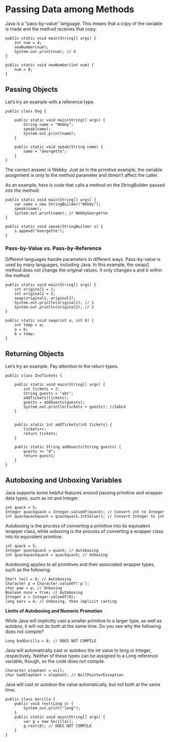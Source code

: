 # Passing Data among Methods

Java is a "pass-by-value" language. This means that a copy of the variable is made and the method receives that copy.

    public static void main(String[] args) {
        int num = 4;
        newNumber(num);
        System.out.print(num); // 4
    }

    public static void newNumber(int num) {
        num = 8;
    }

## Passing Objects

Let’s try an example with a reference type.

    public class Dog {

        public static void main(String[] args) {
            String name = "Webby";
            speak(name);
            System.out.print(name);
        }
    
        public static void speak(String name) {
            name = "Georgette";
        }
    }

The correct answer is Webby. Just as in the primitive example, the variable assignment is only to the method parameter
and doesn’t affect the caller.

As an example, here is code that calls a method on the StringBuilder passed into the method:

    public static void main(String[] args) {
        var name = new StringBuilder("Webby");
        speak(name);
        System.out.print(name); // WebbyGeorgette
    }

    public static void speak(StringBuilder s) {
        s.append("Georgette");
    }

### Pass-by-Value vs. Pass-by-Reference

Different languages handle parameters in different ways. Pass-by-value is used by many languages, including Java. In
this example, the swap() method does not change the original values. It only changes a and b within the method.

    public static void main(String[] args) {
        int original1 = 1;
        int original2 = 2;
        swap(original1, original2);
        System.out.println(original1); // 1
        System.out.println(original2); // 2
    }

    public static void swap(int a, int b) {
        int temp = a;
        a = b;
        b = temp;
    }

## Returning Objects

Let’s try an example. Pay attention to the return types.

    public class ZooTickets {

        public static void main(String[] args) {
            int tickets = 2;
            String guests = "abc";
            addTickets(tickets);
            guests = addGuests(guests);
            System.out.println(tickets + guests); //2abcd
        }
    
    
        public static int addTickets(int tickets) {
            tickets++;
            return tickets;
        }
    
        public static String addGuests(String guests) {
            guests += "d";
            return guests;
        }
    }

## Autoboxing and Unboxing Variables

Java supports some helpful features around passing primitive and wrapper data types, such as int and Integer.

    int quack = 5;
    Integer quackquack = Integer.valueOf(quack); // Convert int to Integer
    int quackquackquack = quackquack.intValue(); // Convert Integer to int

Autoboxing is the process of converting a primitive into its equivalent wrapper class, while unboxing is the process of
converting a wrapper class into its equivalent primitive.

    int quack = 5;
    Integer quackquack = quack; // Autoboxing
    int quackquackquack = quackquack; // Unboxing

Autoboxing applies to all primitives and their associated wrapper types, such as the following:

    Short tail = 8; // Autoboxing
    Character p = Character.valueOf('p'); 
    char paw = p; // Unboxing
    Boolean nose = true; // Autoboxing
    Integer e = Integer.valueOf(9);
    long ears = e; // Unboxing, then implicit casting

**Limits of Autoboxing and Numeric Promotion**

While Java will implicitly cast a smaller primitive to a larger type, as well as autobox, it will not do both at the
same time. Do you see why the following does not compile?
    
    Long badGorilla = 8; // DOES NOT COMPILE

Java will automatically cast or autobox the int value to long or Integer, respectively.
Neither of these types can be assigned to a Long reference variable, though, so the code does not compile.

    Character elephant = null;
    char badElephant = elephant; // NullPointerException

Java will cast or autobox the value automatically, but not both at the same time.

    public class Gorilla {
        public void rest(Long x) {
            System.out.print("long"); 
        }
        public static void main(String[] args) { 
            var g = new Gorilla();
            g.rest(8); // DOES NOT COMPILE
        } 
    }
